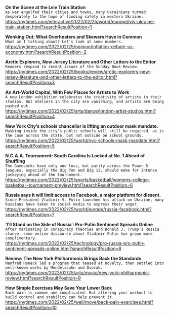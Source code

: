 **On the Scene at the Lviv Train Station**\
`As war engulfed their cities and towns, many Ukrainians turned desperately to the hope of finding safety in western Ukraine.`\
https://nytimes.com/interactive/2022/02/25/world/europe/lviv-ukraine-train-station.html?searchResultPosition=1

**Wonking Out: What Overheaters and Skewers Have in Common**\
`What am I talking about? Let’s look at some numbers.`\
https://nytimes.com/2022/02/25/opinion/inflation-debate-us-economy.html?searchResultPosition=2

**Arctic Explorers, New Jersey Literature and Other Letters to the Editor**\
`Readers respond to recent issues of the Sunday Book Review.`\
https://nytimes.com/2022/02/25/books/review/arctic-explorers-new-jersey-literature-and-other-letters-to-the-editor.html?searchResultPosition=3

**An Art-World Capital, With Few Places for Artists to Work**\
`A new London exhibition celebrates the creativity of artists in their studios. But ateliers in the city are vanishing, and artists are being pushed out.`\
https://nytimes.com/2022/02/25/arts/dance/london-artist-studios.html?searchResultPosition=4

**New York City’s schools chancellor is lifting an outdoor mask mandate.**\
`Masking inside the city’s public schools will still be required, as is the case across the state, but not outside on school grounds.`\
https://nytimes.com/2022/02/25/world/nyc-schools-mask-mandate.html?searchResultPosition=5

**N.C.A.A. Tournament: South Carolina Is Locked at No. 1 Ahead of Shuffling**\
`The Gamecocks have only one loss, but parity across the Power 5 leagues, especially the Big Ten and Big 12, should make for intense jockeying ahead of the tournament.`\
https://nytimes.com/2022/02/25/sports/basketball/womens-college-basketball-tournament-preview.html?searchResultPosition=6

**Russia says it will limit access to Facebook, a major platform for dissent.**\
`Since President Vladimir V. Putin launched his attack on Ukraine, many Russians have taken to social media to express their anger.`\
https://nytimes.com/2022/02/25/world/europe/russia-facebook.html?searchResultPosition=7

**‘I’ll Stand on the Side of Russia’: Pro-Putin Sentiment Spreads Online**\
`After marinating in conspiracy theories and Donald J. Trump’s Russia stance, some online discourse about Vladimir Putin has grown more complimentary.`\
https://nytimes.com/2022/02/25/technology/pro-russia-pro-putin-sentiment-spreads-online.html?searchResultPosition=8

**Review: The New York Philharmonic Brings Back the Standards**\
`Manfred Honeck led a program that teased at novelty, then settled into well-known works by Mendelssohn and Dvorak.`\
https://nytimes.com/2022/02/25/arts/music/new-york-philharmonic-review.html?searchResultPosition=9

**How Simple Exercises May Save Your Lower Back**\
`Back pain is common and complicated. But altering your workout to build control and stability can help prevent it.`\
https://nytimes.com/2022/02/25/well/move/back-pain-exercises.html?searchResultPosition=10

